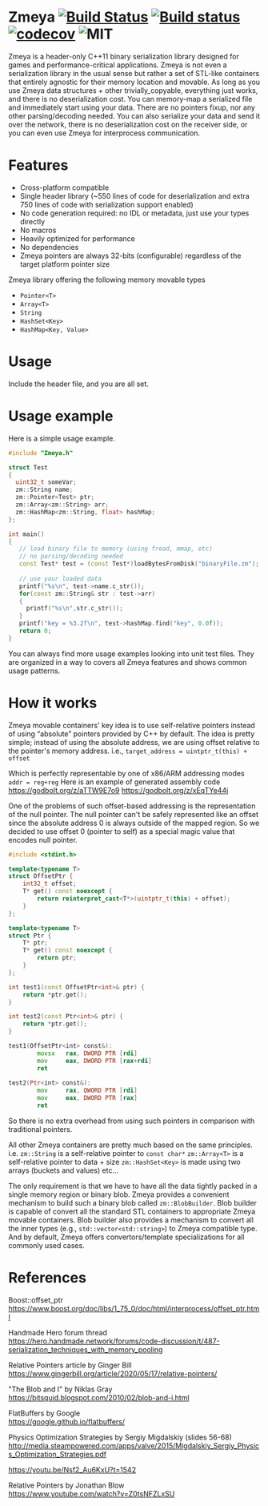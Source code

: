 # Zmeya [![Build Status](https://travis-ci.org/SergeyMakeev/Zmeya.svg?branch=main)](https://travis-ci.org/SergeyMakeev/Zmeya) [![Build status](https://ci.appveyor.com/api/projects/status/qllqgshfy9cjme2q?svg=true)](https://ci.appveyor.com/project/SergeyMakeev/zmeya/) [![codecov](https://codecov.io/gh/SergeyMakeev/Zmeya/branch/main/graph/badge.svg?token=V07QJQX2NT)](https://codecov.io/gh/SergeyMakeev/Zmeya) ![MIT](https://img.shields.io/badge/license-MIT-blue.svg)

Zmeya is a header-only C++11 binary serialization library designed for games and performance-critical applications.
Zmeya is not even a serialization library in the usual sense but rather a set of STL-like containers that entirely agnostic for their memory location and movable. As long as you use Zmeya data structures + other trivially_copyable, everything just works, and there is no deserialization cost. You can memory-map a serialized file and immediately start using your data. There are no pointers fixup, nor any other parsing/decoding needed. You can also serialize your data and send it over the network, there is no deserialization cost on the receiver side, or you can even use Zmeya for interprocess communication.

# Features

- Cross-platform compatible
- Single header library (~550 lines of code for deserialization and extra 750 lines of code with serialization support enabled)
- No code generation required: no IDL or metadata, just use your types directly
- No macros
- Heavily optimized for performance
- No dependencies
- Zmeya pointers are always 32-bits (configurable) regardless of the target platform pointer size

Zmeya library offering the following memory movable types
- `Pointer<T>`
- `Array<T>`
- `String`
- `HashSet<Key>`
- `HashMap<Key, Value>`

# Usage

Include the header file, and you are all set.

# Usage example

Here is a simple usage example.

```cpp
#include "Zmeya.h"

struct Test
{
  uint32_t someVar;
  zm::String name;
  zm::Pointer<Test> ptr;
  zm::Array<zm::String> arr;
  zm::HashMap<zm::String, float> hashMap;
};

int main()
{
   // load binary file to memory (using fread, mmap, etc)
   // no parsing/decoding needed
   const Test* test = (const Test*)loadBytesFromDisk("binaryFile.zm");  
   
   // use your loaded data
   printf("%s\n", test->name.c_str());
   for(const zm::String& str : test->arr)
   {
     printf("%s\n",str.c_str());
   }
   printf("key = %3.2f\n", test->hashMap.find("key", 0.0f));
   return 0;
}
```

You can always find more usage examples looking into unit test files. They are organized in a way to covers all Zmeya features and shows common usage patterns.

# How it works

Zmeya movable containers' key idea is to use self-relative pointers instead of using “absolute” pointers provided by C++ by default.
The idea is pretty simple; instead of using the absolute address, we are using offset relative to the pointer's memory address.
i.e., `target_address = uintptr_t(this) + offset`

Which is perfectly representable by one of x86/ARM addressing modes `addr = reg+reg`
Here is an example of generated assembly code
https://godbolt.org/z/aTTW9E7o9
https://godbolt.org/z/xEqTYe44j


One of the problems of such offset-based addressing is the representation of the null pointer. The null pointer can't be safely represented like an offset since the absolute address 0 is always outside of the mapped region. So we decided to use offset 0 (pointer to self) as a special magic value that encodes null pointer.

```cpp
#include <stdint.h>

template<typename T>
struct OffsetPtr {
    int32_t offset;
    T* get() const noexcept {
        return reinterpret_cast<T*>(uintptr_t(this) + offset);
    }
};

template<typename T>
struct Ptr {
    T* ptr;
    T* get() const noexcept {
        return ptr;
    }
};

int test1(const OffsetPtr<int>& ptr) {
    return *ptr.get();
}

int test2(const Ptr<int>& ptr) {
    return *ptr.get();
}
```

```asm
test1(OffsetPtr<int> const&):
        movsx   rax, DWORD PTR [rdi]
        mov     eax, DWORD PTR [rax+rdi]
        ret
        
test2(Ptr<int> const&):
        mov     rax, QWORD PTR [rdi]
        mov     eax, DWORD PTR [rax]
        ret
```

So there is no extra overhead from using such pointers in comparison with traditional pointers.

All other Zmeya containers are pretty much based on the same principles.
i.e.
`zm::String` is a self-relative pointer to `const char*`
`zm::Array<T>` is a self-relative pointer to data + size
`zm::HashSet<Key>` is made using two arrays (buckets and values)
etc...

The only requirement is that we have to have all the data tightly packed in a single memory region or binary blob.
Zmeya provides a convenient mechanism to build such a binary blob called `zm::BlobBuilder`.
Blob builder is capable of convert all the standard STL containers to appropriate Zmeya movable containers. Blob builder also provides a mechanism to convert all the inner types (e.g., `std::vector<std::string>`) to Zmeya compatible type. And by default, Zmeya offers convertors/template specializations for all commonly used cases.

# References

Boost::offset_ptr<T>   
https://www.boost.org/doc/libs/1_75_0/doc/html/interprocess/offset_ptr.html

Handmade Hero forum thread  
https://hero.handmade.network/forums/code-discussion/t/487-serialization_techniques_with_memory_pooling


Relative Pointers article by Ginger Bill  
https://www.gingerbill.org/article/2020/05/17/relative-pointers/

"The Blob and I" by Niklas Gray  
https://bitsquid.blogspot.com/2010/02/blob-and-i.html

FlatBuffers by Google  
https://google.github.io/flatbuffers/

Physics Optimization Strategies by Sergiy Migdalskiy (slides 56-68)  
http://media.steampowered.com/apps/valve/2015/Migdalskiy_Sergiy_Physics_Optimization_Strategies.pdf

https://youtu.be/Nsf2_Au6KxU?t=1542


Relative Pointers by Jonathan Blow  
https://www.youtube.com/watch?v=Z0tsNFZLxSU





